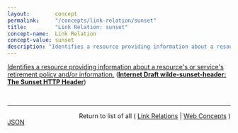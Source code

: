 ```yaml
---
layout:        concept
permalink:     "/concepts/link-relation/sunset"
title:         "Link Relation: sunset"
concept-name:  Link Relation
concept-value: sunset
description: "Identifies a resource providing information about a resource's or service's retirement policy and/or information."
---
```


[Identifies a resource providing information about a resource's or service's retirement policy and/or information.](http://tools.ietf.org/html/draft-wilde-sunset-header#section-5 "Read documentation for Link Relation &#34;sunset&#34;") (**[Internet Draft wilde-sunset-header: The Sunset HTTP Header](/specs/IETF/I-D/wilde-sunset-header "This specification defines the Sunset HTTP response header field, which indicates that a URI is likely to become unresponsive at a specified point in the future. It also defines a sunset link relation type that allows linking to resources providing information about an upcoming resource or service sunset.")**)

<br/>
<hr/>

<p style="float : left"><a href="./sunset.json" title="JSON representing this particular Web Concept value">JSON</a></p>
<p style="text-align: right">Return to list of all ( <a href="../link-relation/">Link Relations</a> | <a href="../">Web Concepts</a> )</p>
